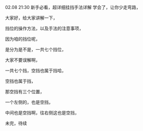 02.08 21:30
新手必看，超详细挂挡手法详解
学会了，让你少走弯路，

大家好，给大家讲解一下，

挡位的操作方法，以及手法的注意事项，

因为咱的挡位呢，

是分为是不是，一共七个挡位，

大家不要误解啊，

一共七个挡，空挡也属于挡哈，

空挡也属于挡，

那空挡有三个位置，

一个左侧的，也是空挡，

中间也是空挡啊，往右侧这也是空挡，


未完，待续
